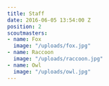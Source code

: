 ```yaml
---
title: Staff
date: 2016-06-05 13:54:00 Z
position: 2
scoutmasters:
- name: Fox
  image: "/uploads/fox.jpg"
- name: Raccoon
  image: "/uploads/raccoon.jpg"
- name: Owl
  image: "/uploads/owl.jpg"
---
```


